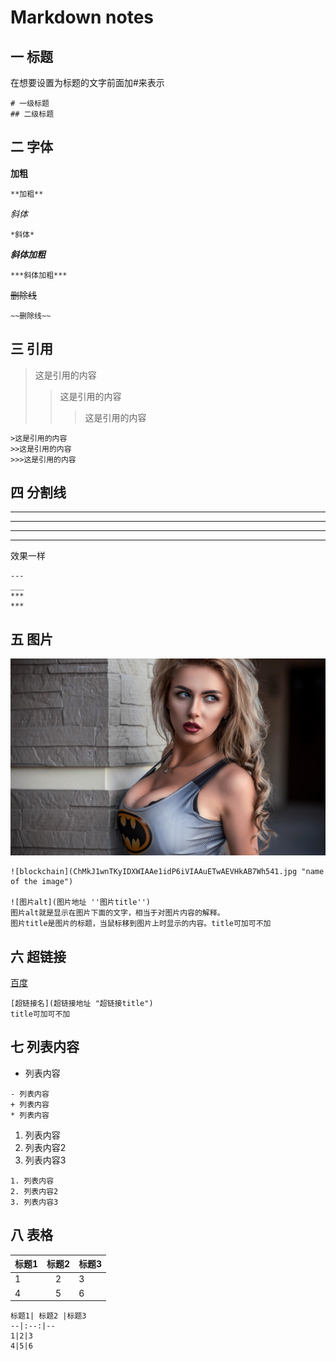 # Markdown notes

## 一 标题
在想要设置为标题的文字前面加#来表示

```
# 一级标题
## 二级标题
```

## 二 字体

**加粗**

```
**加粗**
```

*斜体*

```
*斜体*
```
***斜体加粗***

```
***斜体加粗***
```
~~删除线~~
```
~~删除线~~
```

## 三 引用
>这是引用的内容
>>这是引用的内容
>>>这是引用的内容
```
>这是引用的内容
>>这是引用的内容
>>>这是引用的内容
```

## 四 分割线
---
___
***
***
效果一样

```
---
___
***
***
```
## 五 图片
![blockchain](ChMkJ1wnTKyIDXWIAAe1idP6iVIAAuETwAEVHkAB7Wh541.jpg "title")


```
![blockchain](ChMkJ1wnTKyIDXWIAAe1idP6iVIAAuETwAEVHkAB7Wh541.jpg "name of the image")

![图片alt](图片地址 ''图片title'')
图片alt就是显示在图片下面的文字，相当于对图片内容的解释。
图片title是图片的标题，当鼠标移到图片上时显示的内容。title可加可不加
```

## 六 超链接

[百度](http://baidu.com "_title_")

```
[超链接名](超链接地址 "超链接title")
title可加可不加
```

## 七 列表内容

- 列表内容

```
- 列表内容
+ 列表内容
* 列表内容
```
1. 列表内容
2. 列表内容2
3. 列表内容3

```
1. 列表内容
2. 列表内容2
3. 列表内容3
```

## 八 表格
标题1| 标题2 |标题3
--|:--:|--
1|2|3
4|5|6

```
标题1| 标题2 |标题3
--|:--:|--
1|2|3
4|5|6
```